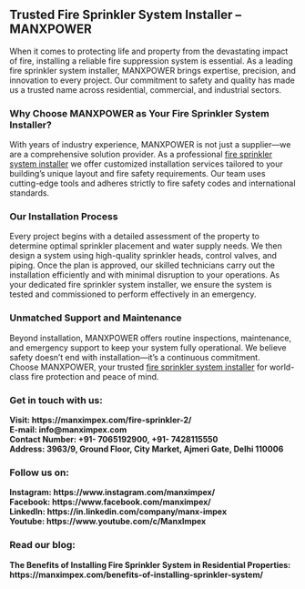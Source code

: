 <h2>Trusted Fire Sprinkler System Installer – MANXPOWER</h2>
When it comes to protecting life and property from the devastating impact of fire, installing a reliable fire suppression system is essential. As a leading fire sprinkler system installer, MANXPOWER brings expertise, precision, and innovation to every project. Our commitment to safety and quality has made us a trusted name across residential, commercial, and industrial sectors.<br>
<h3>Why Choose MANXPOWER as Your Fire Sprinkler System Installer?</h3>
With years of industry experience, MANXPOWER is not just a supplier—we are a comprehensive solution provider. As a professional <a href="https://manximpex.com/fire-sprinkler-2/" title="fire sprinkler system installer" alt"fire sprinkler system installer" <a>fire sprinkler system installer</a> we offer customized installation services tailored to your building’s unique layout and fire safety requirements. Our team uses cutting-edge tools and adheres strictly to fire safety codes and international standards.<br>
<h3>Our Installation Process</h3>
Every project begins with a detailed assessment of the property to determine optimal sprinkler placement and water supply needs. We then design a system using high-quality sprinkler heads, control valves, and piping. Once the plan is approved, our skilled technicians carry out the installation efficiently and with minimal disruption to your operations. As your dedicated fire sprinkler system installer, we ensure the system is tested and commissioned to perform effectively in an emergency.<br>
<h3>Unmatched Support and Maintenance</h3>
Beyond installation, MANXPOWER offers routine inspections, maintenance, and emergency support to keep your system fully operational. We believe safety doesn’t end with installation—it’s a continuous commitment.<br>
Choose MANXPOWER, your trusted <a href="https://manximpex.com/fire-sprinkler-2/" title="fire sprinkler system installer" alt"fire sprinkler system installer" <a>fire sprinkler system installer</a> for world-class fire protection and peace of mind.<br>
<h3>Get in touch with us:</h3>
<b>Visit: https://manximpex.com/fire-sprinkler-2/ </b><br>
<b>E-mail: info@manximpex.com </b><br>
<b>Contact Number: +91- 7065192900, +91- 7428115550</b><br>
<b>Address: 3963/9, Ground Floor, City Market, Ajmeri Gate, Delhi 110006 </b><br>
<h3>Follow us on:</h3>
<b>Instagram: https://www.instagram.com/manximpex/ </b><br>
<b>Facebook: https://www.facebook.com/manximpex/ </b><br>
<b>LinkedIn: https://in.linkedin.com/company/manx-impex </b><br>
<b>Youtube: https://www.youtube.com/c/ManxImpex  </b><br>
<h3>Read our blog:</h3>
<b>The Benefits of Installing Fire Sprinkler System in Residential Properties: https://manximpex.com/benefits-of-installing-sprinkler-system/</b>
